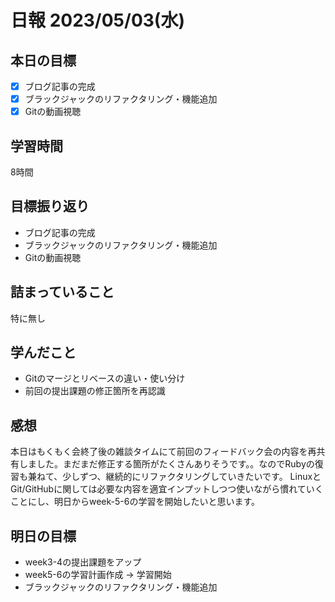 # 日報 2023/05/03(水)

## 本日の目標
- [x] ブログ記事の完成
- [x] ブラックジャックのリファクタリング・機能追加
- [x] Gitの動画視聴

## 学習時間
8時間

## 目標振り返り
- ブログ記事の完成
- ブラックジャックのリファクタリング・機能追加
- Gitの動画視聴

## 詰まっていること
特に無し

## 学んだこと
- Gitのマージとリベースの違い・使い分け
- 前回の提出課題の修正箇所を再認識

## 感想
本日はもくもく会終了後の雑談タイムにて前回のフィードバック会の内容を再共有しました。まだまだ修正する箇所がたくさんありそうです。。なのでRubyの復習も兼ねて、少しずつ、継続的にリファクタリングしていきたいです。
LinuxとGit/GitHubに関しては必要な内容を適宜インプットしつつ使いながら慣れていくことにし、明日からweek-5-6の学習を開始したいと思います。

## 明日の目標
- week3-4の提出課題をアップ
- week5-6の学習計画作成 → 学習開始
- ブラックジャックのリファクタリング・機能追加
